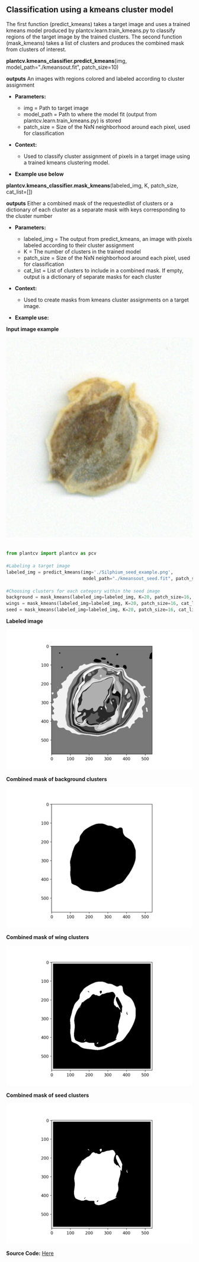 ## Classification using a kmeans cluster model

The first function (predict_kmeans) takes a target image and uses a trained kmeans model produced by plantcv.learn.train_kmeans.py to classify regions of the target image by the trained clusters. The second function (mask_kmeans) takes a list of clusters and produces the combined mask from clusters of interest. 

**plantcv.kmeans_classifier.predict_kmeans**(img, model_path="./kmeansout.fit", patch_size=10)

**outputs** An images with regions colored and labeled according to cluster assignment

- **Parameters:**
    - img = Path to target image
    - model_path = Path to where the model fit (output from plantcv.learn.train_kmeans.py) is stored
    - patch_size = Size of the NxN neighborhood around each pixel, used for classification

- **Context:**
    - Used to classify cluster assignment of pixels in a target image using a trained kmeans clustering model.

- **Example use below**


**plantcv.kmeans_classifier.mask_kmeans**(labeled_img, K, patch_size, cat_list=[])

**outputs** Either a combined mask of the requestedlist of clusters or a dictionary of each cluster as a separate mask with keys corresponding to the cluster number 

- **Parameters:**
    - labeled_img = The output from predict_kmeans, an image with pixels labeled according to their cluster assignment
    - K = The number of clusters in the trained model
    - patch_size = Size of the NxN neighborhood around each pixel, used for classification
    - cat_list = List of clusters to include in a combined mask. If empty, output is a dictionary of separate masks for each cluster

- **Context:**
    - Used to create masks from kmeans cluster assignments on a target image.  

- **Example use:**

**Input image example**

![Screenshot](img/documentation_images/kmeans_clustering/Silphium_seed_example.png)

```python

from plantcv import plantcv as pcv

#Labeling a target image
labeled_img = predict_kmeans(img='./Silphium_seed_example.png',
                             model_path="./kmeansout_seed.fit", patch_size=16)

#Choosing clusters for each category within the seed image
background = mask_kmeans(labeled_img=labeled_img, K=20, patch_size=16, cat_list=[0, 4, 9, 10, 18])
wings = mask_kmeans(labeled_img=labeled_img, K=20, patch_size=16, cat_list=[19, 2, 11, 8, 6, 5, 15, 12])
seed = mask_kmeans(labeled_img=labeled_img, K=20, patch_size=16, cat_list=[13, 3, 7, 17, 1, 16, 14])

```

**Labeled image**

![Screenshot](img/documentation_images/kmeans_clustering/Silphium_seed_labeled.png)

**Combined mask of background clusters**

![Screenshot](img/documentation_images/kmeans_clustering/Silphium_background_mask.png)

**Combined mask of wing clusters**

![Screenshot](img/documentation_images/kmeans_clustering/Silphium_wing_mask.png)

**Combined mask of seed clusters**

![Screenshot](img/documentation_images/kmeans_clustering/Silphium_seed_mask.png)

**Source Code:** [Here](https://github.com/danforthcenter/plantcv/blob/main/plantcv/plantcv/kmeans_classifier.py)